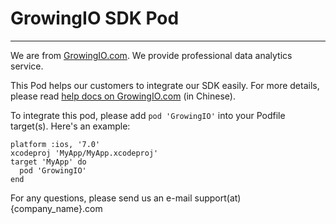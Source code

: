 GrowingIO SDK Pod
=================

-----------------

We are from [GrowingIO.com](http://growingio.com/). We provide professional data analytics service.

This Pod helps our customers to integrate our SDK easily. For more details, please read [help docs on GrowingIO.com](http://help.growingio.com/) (in Chinese).

To integrate this pod, please add `pod 'GrowingIO'` into your Podfile target(s). Here's an example:

    platform :ios, '7.0'
    xcodeproj 'MyApp/MyApp.xcodeproj'
    target 'MyApp' do
      pod 'GrowingIO'
    end

For any questions, please send us an e-mail support(at)\{company_name\}.com

